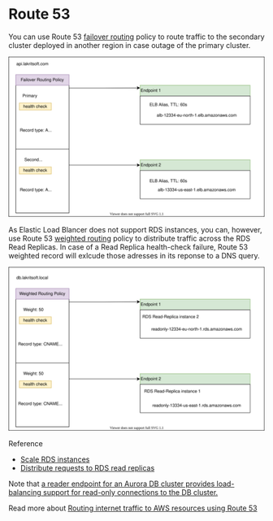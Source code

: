 # Route 53

You can use Route 53 [failover routing](https://docs.aws.amazon.com/Route53/latest/DeveloperGuide/routing-policy.html#routing-policy-failover) policy to route traffic to the secondary cluster deployed in another region in case outage of the primary cluster.

![failover](../img/aws-53-failover.svg)

As Elastic Load Blancer does not support RDS instances, you can, however, use Route 53 [weighted routing](https://docs.aws.amazon.com/Route53/latest/DeveloperGuide/routing-policy.html#routing-policy-weighted) policy to distribute traffic across the RDS Read Replicas. In case of a Read Replica health-check failure, Route 53 weighted record will exlcude those adresses in its reponse to a DNS query.

![weighted](../img/aws-53-weighted.svg)

Reference

- [Scale RDS instances](https://aws.amazon.com/blogs/database/scaling-your-amazon-rds-instance-vertically-and-horizontally/)
- [Distribute requests to RDS read replicas](https://aws.amazon.com/premiumsupport/knowledge-center/requests-rds-read-replicas/)

Note that [a reader endpoint for an Aurora DB cluster provides load-balancing support for read-only connections to the DB cluster.](https://docs.aws.amazon.com/AmazonRDS/latest/AuroraUserGuide/Aurora.Overview.Endpoints.html)

Read more about [Routing internet traffic to AWS resources using Route 53](https://docs.aws.amazon.com/Route53/latest/DeveloperGuide/routing-to-aws-resources.html)

